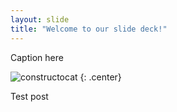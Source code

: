 ```yaml
---
layout: slide
title: "Welcome to our slide deck!"
---
```


Caption here

![constructocat](https://octodex.github.com/images/constructocat2.jpg)
{: .center}

Test post